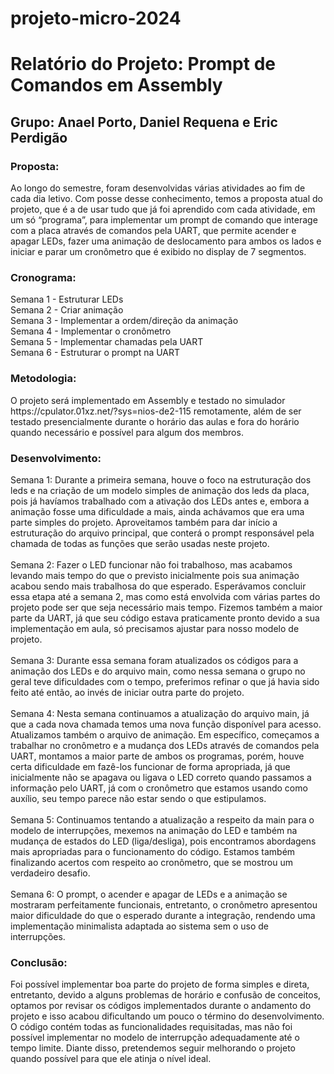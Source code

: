 # projeto-micro-2024
<h1>Relatório do Projeto: Prompt de Comandos em Assembly</h1>
<h2>Grupo: Anael Porto, Daniel Requena e Eric Perdigão</h2>
<h3>Proposta:</h3>
<p>Ao longo do semestre, foram desenvolvidas várias atividades ao fim de cada dia letivo. Com posse desse conhecimento, temos a proposta atual do projeto, que é a de usar tudo que já foi aprendido com cada atividade, em um só “programa”, para implementar um prompt de comando que interage com a placa através de comandos pela UART, que permite acender e apagar LEDs, fazer uma animação de deslocamento para ambos os lados e iniciar e parar um cronômetro que é exibido no display de 7 segmentos.</p>
<h3>Cronograma:</h3>
<p>Semana 1 - Estruturar LEDs <br/>
Semana 2 - Criar animação <br/>
Semana 3 - Implementar a ordem/direção da animação <br/>
Semana 4 - Implementar o cronômetro <br/>
Semana 5 - Implementar chamadas pela UART <br/> 
Semana 6 - Estruturar o prompt na UART</p>
<h3>Metodologia:</h3>
<p>O projeto será implementado em Assembly e testado no simulador https://cpulator.01xz.net/?sys=nios-de2-115 remotamente, além de ser testado presencialmente durante o horário das aulas e fora do horário quando necessário e possível para algum dos membros.</p>
<h3>Desenvolvimento:</h3>
<p>Semana 1: Durante a primeira semana, houve o foco na estruturação dos leds e na criação de um modelo simples de animação dos leds da placa, pois já havíamos trabalhado com a ativação dos LEDs antes e, embora a animação fosse uma dificuldade a mais, ainda achávamos que era uma parte simples do projeto. Aproveitamos também para dar início a estruturação do arquivo principal, que conterá o prompt responsável pela chamada de todas as funções que serão usadas neste projeto.<br/> <br/>
Semana 2: Fazer o LED funcionar não foi trabalhoso, mas acabamos levando mais tempo do que o previsto inicialmente pois sua animação acabou sendo mais trabalhosa do que esperado. Esperávamos concluir essa etapa até a semana 2, mas como está envolvida com várias partes do projeto pode ser que seja necessário mais tempo. Fizemos também a maior parte da UART, já que seu código estava praticamente pronto devido a sua implementação em aula, só precisamos ajustar para nosso modelo de projeto.<br/> <br/>
Semana 3: Durante essa semana foram atualizados os códigos para a animação dos LEDs e do arquivo main, como nessa semana o grupo no geral teve dificuldades com o tempo, preferimos refinar o que já havia sido feito até então, ao invés de iniciar outra parte do projeto.<br/> <br/>
Semana 4: Nesta semana continuamos a atualização do arquivo main, já que a cada nova chamada temos uma nova função disponível para acesso. Atualizamos também o arquivo de animação. Em específico, começamos a trabalhar no cronômetro e a mudança dos LEDs através de comandos pela UART, montamos a maior parte de ambos os programas, porém, houve certa dificuldade em fazê-los funcionar de forma apropriada, já que inicialmente não se apagava ou ligava o LED correto quando passamos a informação pelo UART, já com o cronômetro que estamos usando como auxílio, seu tempo parece não estar sendo o que estipulamos.<br/> <br/>
Semana 5: Continuamos tentando a atualização a respeito da main para o modelo de interrupções, mexemos na animação do LED e também na mudança de estados do LED (liga/desliga), pois encontramos abordagens mais apropriadas para o funcionamento do código. Estamos também finalizando acertos com respeito ao cronômetro, que se mostrou um verdadeiro desafio.<br/> <br/>
Semana 6: O prompt, o acender e apagar de LEDs e a animação se mostraram perfeitamente funcionais, entretanto, o cronômetro apresentou maior dificuldade do que o esperado durante a integração, rendendo uma implementação minimalista adaptada ao sistema sem o uso de interrupções.</p>
<h3>Conclusão:</h3>
<p>Foi possível implementar boa parte do projeto de forma simples e direta, entretanto, devido a alguns problemas de horário e confusão de conceitos, optamos por revisar os códigos implementados durante o andamento do projeto e isso acabou dificultando um pouco o término do desenvolvimento. O código contém todas as funcionalidades requisitadas, mas não foi possível implementar no modelo de interrupção adequadamente até o tempo limite. Diante disso, pretendemos seguir melhorando o projeto quando possível para que ele atinja o nível ideal.</p>